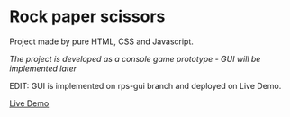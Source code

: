 # Rock paper scissors 
Project made by pure HTML, CSS and Javascript.

*The project is developed as a console game prototype - GUI will be implemented later*

EDIT: GUI is implemented on rps-gui branch and deployed on Live Demo.

[Live Demo](https://bishoyhanykamel.github.io/rock-paper-scissor)
